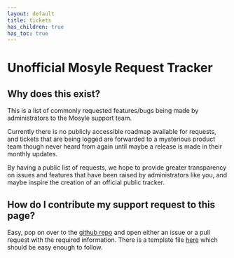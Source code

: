```yaml
---
layout: default
title: tickets
has_children: true
has_toc: true
---
```


# Unofficial Mosyle Request Tracker

## Why does this exist?

This is a list of commonly requested features/bugs being made by administrators to the Mosyle support team.

Currently there is no publicly accessible roadmap available for requests, and tickets that are being logged are forwarded to a mysterious product team though never heard from again until maybe a release is made in their monthly updates.

By having a public list of requests, we hope to provide greater transparency on issues and features that have been raised by administrators like you, and maybe inspire the creation of an official public tracker.

## How do I contribute my support request to this page?

Easy, pop on over to the [github repo](https://github.com/BiosPlus/mosyle-request-list) and open either an issue or a pull request with the required information. There is a template file [here](https://github.com/BiosPlus/mosyle-request-list/blob/main/docs/templates/template.md?plain=1) which should be easy enough to follow.
